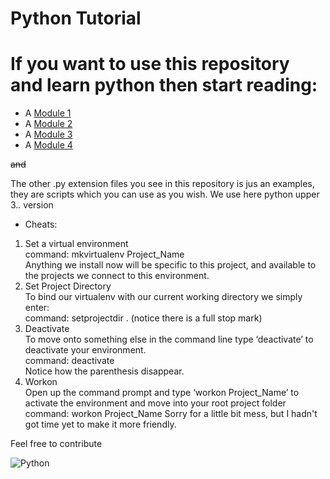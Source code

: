 # Python Tutorial



# If you want to use this repository and learn python then start reading: 

* A [Module 1](module1.txt)
* A [Module 2](module2.txt)
* A [Module 3](module3.txt)
* A [Module 4](module4.txt)


~~and~~

The other .py extension files you see in this repository is jus an examples, they are scripts which you can use as you wish.
We use here python upper  3.*.* version

* Cheats:
1. Set a virtual environment 
</br>command: mkvirtualenv Project_Name
</br>Anything we install now will be specific to this project, and available to the projects we connect to this environment.
2. Set Project Directory
  </br>To bind our virtualenv with our current working directory we simply enter:
  </br>command: setprojectdir .  (notice there is a full stop mark)
3. Deactivate
  </br>To move onto something else in the command line type ‘deactivate’ to deactivate your environment.
  </br>command: deactivate
  </br>Notice how the parenthesis disappear.
4. Workon 
  </br>Open up the command prompt and type ‘workon Project_Name’ to activate the environment and move into your root project folder
  </br>command: workon Project_Name
Sorry for a little bit mess, but I hadn't got time yet to make it more friendly.

Feel free to contribute 


![Python](python-socket.png)
